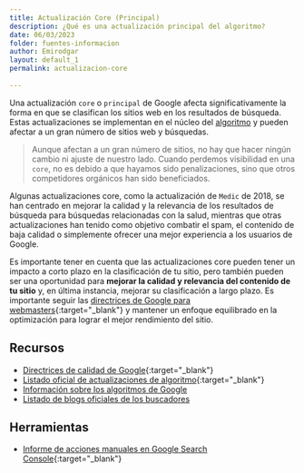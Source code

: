 ```yaml
---
title: Actualización Core (Principal)
description: ¿Qué es una actualización principal del algoritmo?
date: 06/03/2023
folder: fuentes-informacion
author: Emirodgar
layout: default_1
permalink: actualizacion-core
  
---
```


Una actualización `core` o `principal` de Google afecta significativamente la forma en que se clasifican los sitios web en los resultados de búsqueda. Estas actualizaciones se implementan en el núcleo del [algoritmo](https://chuletaseo.com/algoritmos-google) y pueden afectar a un gran número de sitios web y búsquedas. 

> Aunque afectan a un gran número de sitios, no hay que hacer ningún cambio ni ajuste de nuestro lado. Cuando perdemos visibilidad en una `core`, no es debido a que hayamos sido penalizaciones, sino que otros competidores orgánicos han sido beneficiados. 

Algunas actualizaciones core, como la actualización de `Medic` de 2018, se han centrado en mejorar la calidad y la relevancia de los resultados de búsqueda para búsquedas relacionadas con la salud, mientras que otras actualizaciones han tenido como objetivo combatir el spam, el contenido de baja calidad o simplemente ofrecer una mejor experiencia a los usuarios de Google.

Es importante tener en cuenta que las actualizaciones core pueden tener un impacto a corto plazo en la clasificación de tu sitio, pero también pueden ser una oportunidad para **mejorar la calidad y relevancia del contenido de tu sitio** y, en última instancia, mejorar su clasificación a largo plazo. Es importante seguir las [directrices de Google para webmasters](https://support.google.com/publisherpolicies/answer/11035931?hl=es){:target="_blank"} y mantener un enfoque equilibrado en la optimización para lograr el mejor rendimiento del sitio.




<section id="cs_recursos"></section>

## Recursos

- [Directrices de calidad de Google](https://support.google.com/publisherpolicies/answer/11035931?hl=es){:target="_blank"}
- [Listado oficial de actualizaciones de algoritmo](https://developers.google.com/search/updates/ranking?hl=es){:target="_blank"}
- [Información sobre los algoritmos de Google](https://chuletaseo.com/algoritmos-google)
- [Listado de blogs oficiales de los buscadores](https://chuletaseo.com/blogs-oficiales)



<section id="cs_herramientas"></section>

## Herramientas

- [Informe de acciones manuales en Google Search Console](https://support.google.com/webmasters/answer/9044175?hl=es){:target="_blank"}



<section id="cs_pr"></section>



